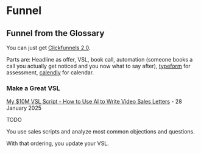 # Funnel

## Funnel from the Glossary

You can just get [Clickfunnels 2.0](https://www.clickfunnels.com/).

Parts are: Headline as offer, VSL, book call, automation (someone books a call you actually get noticed and you now what to say after), [typeform](https://www.typeform.com/) for assessment, [calendly](https://calendly.com/) for calendar.

### Make a Great VSL

[My $10M VSL Script - How to Use AI to Write Video Sales Letters](https://www.youtube.com/watch?v=mehSj3hik8k) - 28 January 2025

TODO

You use sales scripts and analyze most common objections and questions.

With that ordering, you update your VSL.
